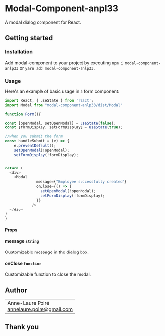 # Modal-Component-anpl33

A modal dialog component for React.

## Getting started

### Installation

Add modal-component to your project by executing `npm i modal-component-anlp33` or `yarn add modal-component-anlp33`.

### Usage

Here's an example of basic usage in a form component:

```js
import React, { useState } from 'react';
import Modal from "modal-component-anlp33/dist/Modal"

function Form(){

const [openModal, setOpenModal] = useState(false);
const [formDisplay, setFormDisplay] = useState(true);

//when you submit the form
const handleSubmit = (e) => {
    e.preventDefault();
    setOpenModal(!openModal);
    setFormDisplay(!formDisplay);


return (
  <div>
    <Modal
              message={"Employee successfully created"}
              onClose={() => {
                setOpenModal(!openModal);
                setFormDisplay(!formDisplay);
              }}
            />
  </div>
)
}

```
#### Props
#### message `string`
Customizable message in the dialog box.
#### onClose `function`
Customizable function to close the modal.

## Author

<table>
  <tr>
    <td>
     Anne-Laure Poiré<br />
      <a href="mailto:annelaure.poire@gmail.com">annelaure.poire@gmail.com</a><br />
    </td>
  </tr>
</table>

## Thank you